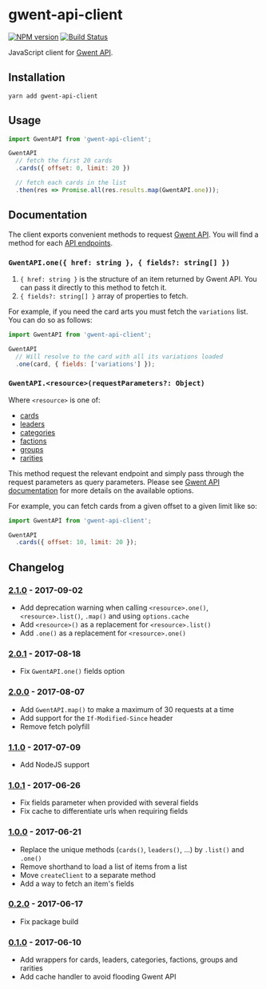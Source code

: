 # gwent-api-client

[![NPM version](https://badge.fury.io/js/gwent-api-client.svg)](http://badge.fury.io/js/gwent-api-client)
[![Build Status](https://travis-ci.org/Zhouzi/gwent-api-client.svg?branch=master)](https://travis-ci.org/zhouzi/gwent-api-client)

JavaScript client for [Gwent API](https://gwentapi.com/).

## Installation

```
yarn add gwent-api-client
```

## Usage

```js
import GwentAPI from 'gwent-api-client';

GwentAPI
  // fetch the first 20 cards
  .cards({ offset: 0, limit: 20 })

  // fetch each cards in the list
  .then(res => Promise.all(res.results.map(GwentAPI.one)));
```

## Documentation

The client exports convenient methods to request [Gwent API](https://gwentapi.com/).
You will find a method for each [API endpoints](https://gwentapi.com/swagger/index.html).

### `GwentAPI.one({ href: string }, { fields?: string[] })`

1. `{ href: string }` is the structure of an item returned by Gwent API. You can pass it directly to this method to fetch it.
2. `{ fields?: string[] }` array of properties to fetch.

For example, if you need the card arts you must fetch the `variations` list.
You can do so as follows:

```js
import GwentAPI from 'gwent-api-client';

GwentAPI
  // Will resolve to the card with all its variations loaded
  .one(card, { fields: ['variations'] });
```

### `GwentAPI.<resource>(requestParameters?: Object)`

Where `<resource>` is one of:

* [cards](https://gwentapi.com/swagger/index.html#operation--v0-cards-get)
* [leaders](https://gwentapi.com/swagger/index.html#operation--v0-cards-leaders-get)
* [categories](https://gwentapi.com/swagger/index.html#operation--v0-categories-get)
* [factions](https://gwentapi.com/swagger/index.html#operation--v0-factions-get)
* [groups](https://gwentapi.com/swagger/index.html#operation--v0-groups-get)
* [rarities](https://gwentapi.com/swagger/index.html#operation--v0-rarities-get)

This method request the relevant endpoint and simply pass through the request parameters as query parameters.
Please see [Gwent API documentation](https://gwentapi.com/swagger/index.html) for more details on the available options.

For example, you can fetch cards from a given offset to a given limit like so:

```js
import GwentAPI from 'gwent-api-client';

GwentAPI
  .cards({ offset: 10, limit: 20 });
```

## Changelog

### [2.1.0](https://github.com/Zhouzi/gwent-api-client/compare/2.0.1...2.1.0) - 2017-09-02

- Add deprecation warning when calling `<resource>.one()`, `<resource>.list()`, `.map()` and using `options.cache`
- Add `<resource>()` as a replacement for `<resource>.list()`
- Add `.one()` as a replacement for `<resource>.one()`

### [2.0.1](https://github.com/Zhouzi/gwent-api-client/compare/2.0.0...2.0.1) - 2017-08-18

- Fix `GwentAPI.one()` fields option

### [2.0.0](https://github.com/Zhouzi/gwent-api-client/compare/1.1.1...2.0.0) - 2017-08-07

- Add `GwentAPI.map()` to make a maximum of 30 requests at a time
- Add support for the `If-Modified-Since` header
- Remove fetch polyfill

### [1.1.0](https://github.com/Zhouzi/gwent-api-client/compare/1.0.1...1.1.1) - 2017-07-09

- Add NodeJS support

### [1.0.1](https://github.com/Zhouzi/gwent-api-client/compare/1.0.0...1.0.1) - 2017-06-26

- Fix fields parameter when provided with several fields
- Fix cache to differentiate urls when requiring fields

### [1.0.0](https://github.com/Zhouzi/gwent-api-client/compare/0.2.0...1.0.0) - 2017-06-21

- Replace the unique methods (`cards()`, `leaders()`, ...) by `.list()` and `.one()`
- Remove shorthand to load a list of items from a list
- Move `createClient` to a separate method
- Add a way to fetch an item's fields

### [0.2.0](https://github.com/Zhouzi/gwent-api-client/compare/0.1.0...0.2.0) - 2017-06-17

- Fix package build

### [0.1.0](https://github.com/Zhouzi/gwent-api-client/compare/...0.1.0) - 2017-06-10

- Add wrappers for cards, leaders, categories, factions, groups and rarities
- Add cache handler to avoid flooding Gwent API
